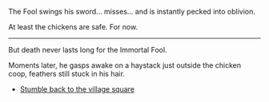 The Fool swings his sword… misses… and is instantly pecked into oblivion.  

At least the chickens are safe. For now.  

*****

But death never lasts long for the Immortal Fool.  

Moments later, he gasps awake on a haystack just outside the chicken coop, feathers still stuck in his hair.  

- [Stumble back to the village square](intro.md)
